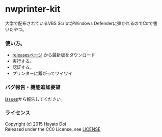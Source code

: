 # nwprinter-kit
大学で配布されているVBS ScriptがWindows Defenderに弾かれるのでC#で書いたやつ。

### 使い方。
- [releasesページ](https://github.com/nikaidoumari/nwprinter-kit/releases) から最新版をダウンロード
- 実行する。
- 認証する。
- プリンターに繋がってワイワイ

### バグ報告・機能追加要望
[issues](https://github.com/nikaidoumari/nwprinter-kit/issues)から報告してください。

### ライセンス
Copyright (c) 2015 Hayato Doi  
Released under the CC0 License, see [LICENSE](https://creativecommons.org/publicdomain/zero/1.0/deed.ja)

